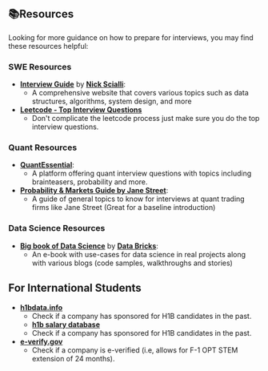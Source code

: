 ## 📚Resources

Looking for more guidance on how to prepare for interviews, you may find these resources helpful:

### SWE Resources 
- **[Interview Guide](https://interviewguide.dev/)** by **[Nick Scialli](https://twitter.com/nas5w)**:
  - A comprehensive website that covers various topics such as data structures, algorithms, system design, and more
- **[Leetcode - Top Interview Questions](https://leetcode.com/problem-list/top-interview-questions/)**
  - Don't complicate the leetcode process just make sure you do the top interview questions. 

### Quant Resources 
- **[QuantEssential](https://quantessential.io)**:
  - A platform offering quant interview questions with topics including brainteasers, probability and more.
- **[Probability & Markets Guide by Jane Street](https://www.janestreet.com/static/pdfs/trading-interview.pdf)**:
  - A guide of general topics to know for interviews at quant trading firms like Jane Street (Great for a baseline introduction)

### Data Science Resources 
- **[Big book of Data Science](https://www.databricks.com/resources/ebook/the-big-book-of-data-science-use-cases-nurture)** by **[Data Bricks](https://www.databricks.com/)**:
  - An e-book with use-cases for data science in real projects along with various blogs (code samples, walkthroughs and stories) 

## For International Students

- **[h1bdata.info](https://www.h1bdata.info)**
  - Check if a company has sponsored for H1B candidates in the past.
  -  **[h1b salary database](https://www.h1bsalarydata.com)**
  - Check if a company has sponsored for H1B candidates in the past.
- **[e-verify.gov](https://www.e-verify.gov)**
  - Check if a company is e-verified (i.e, allows for F-1 OPT STEM extension of 24 months).

